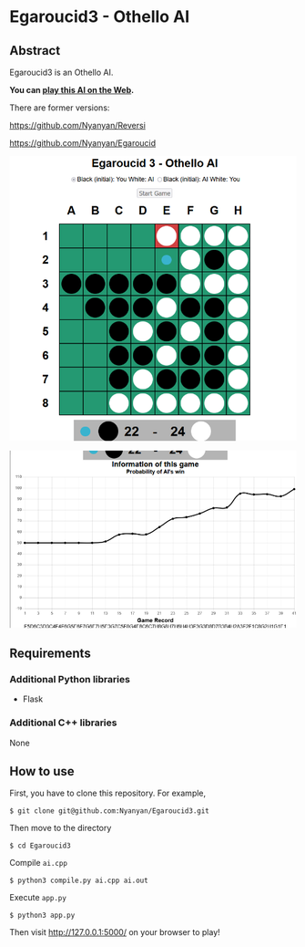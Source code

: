 # Egaroucid3 - Othello AI



## Abstract

Egaroucid3 is an Othello AI.

**You can [play this AI on the Web](https://www.egaroucid.nyanyan.dev/).**

There are former versions:

https://github.com/Nyanyan/Reversi

https://github.com/Nyanyan/Egaroucid

![img0](https://github.com/Nyanyan/Egaroucid3/blob/master/img0.png)

![img0](https://github.com/Nyanyan/Egaroucid3/blob/master/img1.png)



## Requirements

### Additional Python libraries

* Flask

### Additional C++ libraries

None



## How to use

First, you have to clone this repository. For example,

```
$ git clone git@github.com:Nyanyan/Egaroucid3.git
```

Then move to the directory

```
$ cd Egaroucid3
```

Compile ```ai.cpp```

```
$ python3 compile.py ai.cpp ai.out
```

Execute ```app.py```

```
$ python3 app.py
```

Then visit http://127.0.0.1:5000/ on your browser to play!